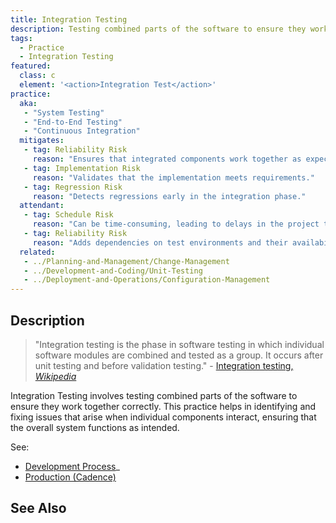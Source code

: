```yaml
---
title: Integration Testing
description: Testing combined parts of the software to ensure they work together.
tags: 
  - Practice 
  - Integration Testing
featured: 
  class: c
  element: '<action>Integration Test</action>'
practice:
  aka: 
   - "System Testing"
   - "End-to-End Testing"
   - "Continuous Integration"
  mitigates:
   - tag: Reliability Risk
     reason: "Ensures that integrated components work together as expected."
   - tag: Implementation Risk
     reason: "Validates that the implementation meets requirements."
   - tag: Regression Risk
     reason: "Detects regressions early in the integration phase."
  attendant:
   - tag: Schedule Risk
     reason: "Can be time-consuming, leading to delays in the project timeline."
   - tag: Reliability Risk
     reason: "Adds dependencies on test environments and their availability."
  related:
   - ../Planning-and-Management/Change-Management
   - ../Development-and-Coding/Unit-Testing
   - ../Deployment-and-Operations/Configuration-Management
---
```


<PracticeIntro details={frontMatter} /> 

## Description

> "Integration testing is the phase in software testing in which individual software modules are combined and tested as a group. It occurs after unit testing and before validation testing." - [Integration testing, _Wikipedia_](https://en.wikipedia.org/wiki/Integration_testing)

Integration Testing involves testing combined parts of the software to ensure they work together correctly. This practice helps in identifying and fixing issues that arise when individual components interact, ensuring that the overall system functions as intended.

See: 
- [Development Process](/thinking/Development-Process#a-toy-process)_
- [Production (Cadence)](/thinking/Cadence#production)

## See Also

<TagList tag="Integration Testing" />
